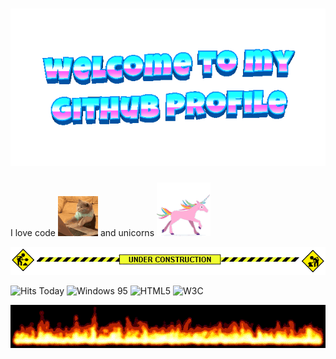 # ![Welcome](welcome-header.gif)

I love code ![Cat Typing](cat-typing.gif) and unicorns ![Unicorn](unicorn.gif)

![Under Construction](under-construction.gif)

![Hits Today](https://visitor-badge.glitch.me/badge?page_id=your-username.your-repo) ![Windows 95](https://img.shields.io/badge/Windows-95-blue.svg) ![HTML5](https://img.shields.io/badge/HTML-5-orange.svg) ![W3C](https://img.shields.io/badge/W3C-Valid-green.svg)

![Flames](flames.gif)
